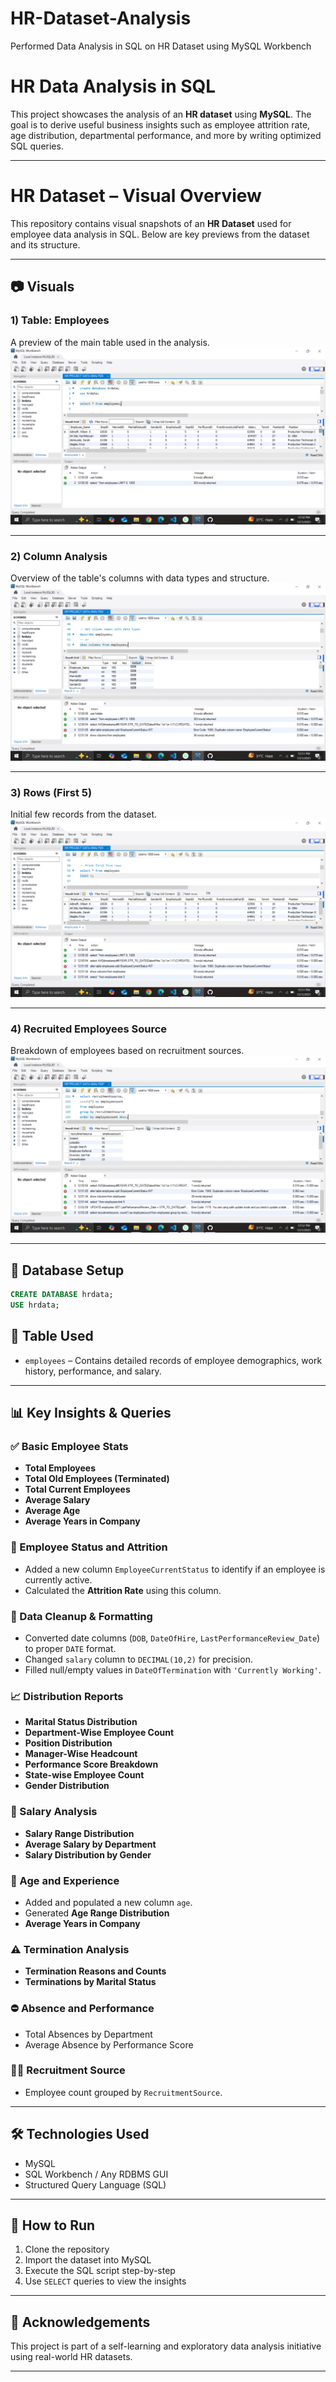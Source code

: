 # HR-Dataset-Analysis
Performed Data Analysis in SQL on HR Dataset using MySQL Workbench

# HR Data Analysis in SQL
This project showcases the analysis of an **HR dataset** using **MySQL**. The goal is to derive useful business insights such as employee attrition rate, age distribution, departmental performance, and more by writing optimized SQL queries.

---
# HR Dataset – Visual Overview

This repository contains visual snapshots of an **HR Dataset** used for employee data analysis in SQL. Below are key previews from the dataset and its structure.

---

## 📷 Visuals

### 1) Table: Employees  
A preview of the main table used in the analysis.
![Table Employees](https://github.com/prachi-janglekar/HR-Dataset-Analysis/blob/main/Screenshot%20(95).png)

---

### 2) Column Analysis  
Overview of the table's columns with data types and structure.
![Column Analysis](https://github.com/prachi-janglekar/HR-Dataset-Analysis/blob/main/Screenshot%20(96).png)

---

### 3) Rows (First 5)  
Initial few records from the dataset.
![Rows (5)](https://github.com/prachi-janglekar/HR-Dataset-Analysis/blob/main/Screenshot%20(97).png)

---

### 4) Recruited Employees Source  
Breakdown of employees based on recruitment sources.
![Recruited Employees Source](https://github.com/prachi-janglekar/HR-Dataset-Analysis/blob/main/Screenshot%20(98).png)

---
## 📁 Database Setup

```sql
CREATE DATABASE hrdata;
USE hrdata;
```

## 📌 Table Used

* `employees` – Contains detailed records of employee demographics, work history, performance, and salary.
---

## 📊 Key Insights & Queries

### ✅ Basic Employee Stats

* **Total Employees**
* **Total Old Employees (Terminated)**
* **Total Current Employees**
* **Average Salary**
* **Average Age**
* **Average Years in Company**

### 🔄 Employee Status and Attrition

* Added a new column `EmployeeCurrentStatus` to identify if an employee is currently active.
* Calculated the **Attrition Rate** using this column.

### 🧾 Data Cleanup & Formatting

* Converted date columns (`DOB`, `DateOfHire`, `LastPerformanceReview_Date`) to proper `DATE` format.
* Changed `salary` column to `DECIMAL(10,2)` for precision.
* Filled null/empty values in `DateOfTermination` with `'Currently Working'`.

### 📈 Distribution Reports

* **Marital Status Distribution**
* **Department-Wise Employee Count**
* **Position Distribution**
* **Manager-Wise Headcount**
* **Performance Score Breakdown**
* **State-wise Employee Count**
* **Gender Distribution**

### 💸 Salary Analysis

* **Salary Range Distribution**
* **Average Salary by Department**
* **Salary Distribution by Gender**

### 📅 Age and Experience

* Added and populated a new column `age`.
* Generated **Age Range Distribution**
* **Average Years in Company**

### ⚠️ Termination Analysis

* **Termination Reasons and Counts**
* **Terminations by Marital Status**

### ⛔ Absence and Performance

* Total Absences by Department
* Average Absence by Performance Score

### 🧑‍💼 Recruitment Source

* Employee count grouped by `RecruitmentSource`.
---

## 🛠️ Technologies Used

* MySQL
* SQL Workbench / Any RDBMS GUI
* Structured Query Language (SQL)

---

## 📌 How to Run

1. Clone the repository
2. Import the dataset into MySQL
3. Execute the SQL script step-by-step
4. Use `SELECT` queries to view the insights

---

## 🙌 Acknowledgements

This project is part of a self-learning and exploratory data analysis initiative using real-world HR datasets.

---
